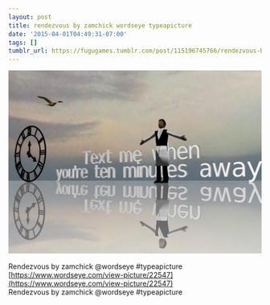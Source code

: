 ```yaml
---
layout: post
title: rendezvous by zamchick wordseye typeapicture
date: '2015-04-01T04:49:31-07:00'
tags: []
tumblr_url: https://fugugames.tumblr.com/post/115196745766/rendezvous-by-zamchick-wordseye-typeapicture
---
```

 ![](/tumblr_files/tumblr_nm4dujKbap1tgne1po1_1280.jpg)  

Rendezvous by zamchick @wordseye #typeapicture  
[https://www.wordseye.com/view-picture/22547](https://www.wordseye.com/view-picture/22547)  
Rendezvous by zamchick @wordseye #typeapicture

